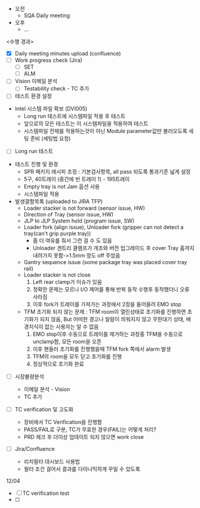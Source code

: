 - 오전
	- SQA Daily meeting
- 오후
	- ...

<수행 경과>
- [x] Daily meeting minutes upload (confluence)
- [ ] Work progress check (Jira)
	- [ ] SET
	- [ ] ALM
- [ ] Vision 이메일 분석
	- [ ] Testability check - TC 추가

- [ ] 테스트 환경 설정
- Intel 시스템 파일 확보 (DVI005)
	- Long run 테스트에 시스템파일 적용 후 테스트
	- 앞으로의 모든 테스트는 이 시스템파일을 적용하여 테스트
	- 시스템파일 전체를 적용하는것이 아닌 Module parameter값만 불러오도록 세팅 준비 (세팅법 요청)

- [ ] Long run 테스트
- 테스트 진행 및 환경
	- SPR 패키지 레시피 조정 : 기본검사항목, all pass 되도록 통과기준 넓게 설정
	- 5구, 40트레이 (중간에 빈 트레이 1) - 195트레이
	- Empty tray is not Jam 옵션 사용
	- 시스템파일 적용
- 발생결함목록 (uploaded to JIRA TFP)
	- Loader stacker is not forward (sensor issue, HW)
	- Direction of Tray (sensor issue, HW)
	- JLP to JLP System hold (program issue, SW)
	- Loader fork (align issue), Unloader fork (gripper can not detect a tray(can't grip purple tray))
		- 좀 더 여유를 줘서 그런 걸 수 도 있음
		- Unloader 겐트리 클램프가 개조와 버전 업그레이드 후 cover Tray 홈까지 내려가지 못함->1.5mm 정도 off 주었음
	- Gantry sequence issue (some package tray was placed cover tray rail)
	- Loader stacker is not close
		1. Left rear clamp가 이슈가 있음
		2. 정확한 문제는 모르나 I/O 제어를 통해 반복 동작 수행후 동작했더니 오류 사라짐
		3. 이후 fork가 트레이를 가져가는 과정에서 2장을 들어올려 EMO stop 
	- TFM 초기화 되지 않는 문제 : TFM room이 열린상태로 초기화를 진행하면 초기화가 되지 않음, But 어떠한 경고나 알람이 띄워지지 않고 무한대기 상태, 배경지식이 없는 사용자는 알 수 없음
		1. EMO stop이후 수동으로 트레이를 제거하는 과정중 TFM을 수동으로 unclamp함, 모든 room을 오픈
		2. 이후 핸들러 초기화를 진행했을때 TFM fork 쪽에서 alarm 발생
		3. TFM의 room을 모두 닫고 초기화를 진행
		4. 정상적으로 초기화 완료

- [ ] 시장불량분석
	- 이메일 분석 - Vision
	- TC 추가

- [ ] TC verification 및 고도화
	- 장비에서 TC Verification을 진행함
	- PASS/FAIL로 구분, TC가 무효한 경우(FAIL)는 어떻게 처리?
	- PRD 체크 후 더이상 업데이트 되지 않으면 work close

- [ ] Jira/Confluence
	- 리치필터 대시보드 사용법
	- 필터 조건 걸어서 결과를 다이나믹하게 꾸밀 수 있도록

12/04
- [ ] TC verification test
- [ ] 